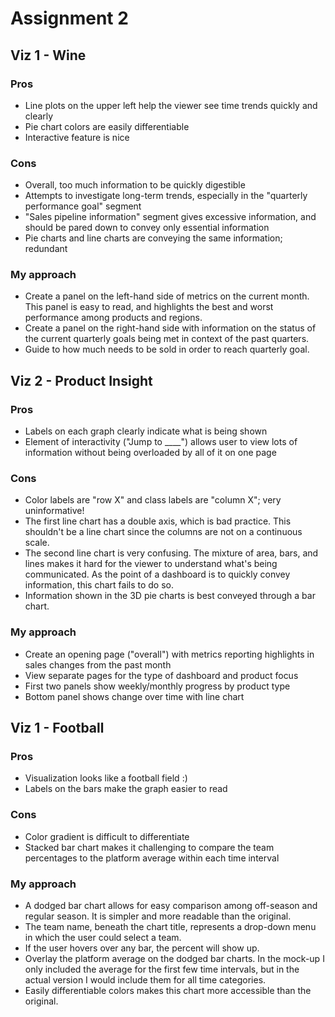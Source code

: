 # Assignment 2

## Viz 1 - Wine
### Pros
- Line plots on the upper left help the viewer see time trends quickly and clearly
- Pie chart colors are easily differentiable
- Interactive feature is nice

### Cons
- Overall, too much information to be quickly digestible
- Attempts to investigate long-term trends, especially in the "quarterly performance goal" segment
- "Sales pipeline information" segment gives excessive information, and should be pared down to convey only essential information
- Pie charts and line charts are conveying the same information; redundant

### My approach
- Create a panel on the left-hand side of metrics on the current month. This panel is easy to read, and highlights the best and worst performance among products and regions.
- Create a panel on the right-hand side with information on the status of the current quarterly goals being met in context of the past quarters.
- Guide to how much needs to be sold in order to reach quarterly goal.

## Viz 2 - Product Insight
### Pros
- Labels on each graph clearly indicate what is being shown
- Element of interactivity ("Jump to ____") allows user to view lots of information without being overloaded by all of it on one page

### Cons
- Color labels are "row X" and class labels are "column X"; very uninformative!
- The first line chart has a double axis, which is bad practice. This shouldn't be a line chart since the columns are not on a continuous scale.
- The second line chart is very confusing. The mixture of area, bars, and lines makes it hard for the viewer to understand what's being communicated. As the point of a dashboard is to quickly convey information, this chart fails to do so.
- Information shown in the 3D pie charts is best conveyed through a bar chart.

### My approach
- Create an opening page ("overall") with metrics reporting highlights in sales changes from the past month
- View separate pages for the type of dashboard and product focus
- First two panels show weekly/monthly progress by product type 
- Bottom panel shows change over time with line chart 

## Viz 1 - Football 
### Pros
- Visualization looks like a football field :) 
- Labels on the bars make the graph easier to read 

### Cons
- Color gradient is difficult to differentiate
- Stacked bar chart makes it challenging to compare the team percentages to the platform average within each time interval 

### My approach
- A dodged bar chart allows for easy comparison among off-season and regular season. It is simpler and more readable than the original.
- The team name, beneath the chart title, represents a drop-down menu in which the user could select a team. 
- If the user hovers over any bar, the percent will show up. 
- Overlay the platform average on the dodged bar charts. In the mock-up I only included the average for the first few time intervals, but in the actual version I would include them for all time categories. 
- Easily differentiable colors makes this chart more accessible than the original. 

